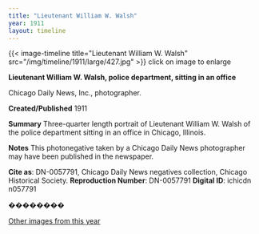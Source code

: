 ```yaml
---
title: "Lieutenant William W. Walsh"
year: 1911
layout: timeline
---
```


{{< image-timeline title="Lieutenant William W. Walsh" src="/img/timeline/1911/large/427.jpg" >}}
click on image to enlarge

__**Lieutenant William W. Walsh, police department, sitting in an office**__

Chicago Daily News, Inc., photographer.

**Created/Published**
1911

**Summary**
Three-quarter length portrait of Lieutenant William W. Walsh of the police department sitting in an office in Chicago, Illinois.

**Notes**
This photonegative taken by a Chicago Daily News photographer may have been published in the newspaper.

__Cite as__: DN-0057791, Chicago Daily News negatives collection, Chicago Historical Society.
__Reproduction Number__: DN-0057791
__Digital ID__: ichicdn n057791

��������  

[Other images from this year](/historical/timeline/1911)
